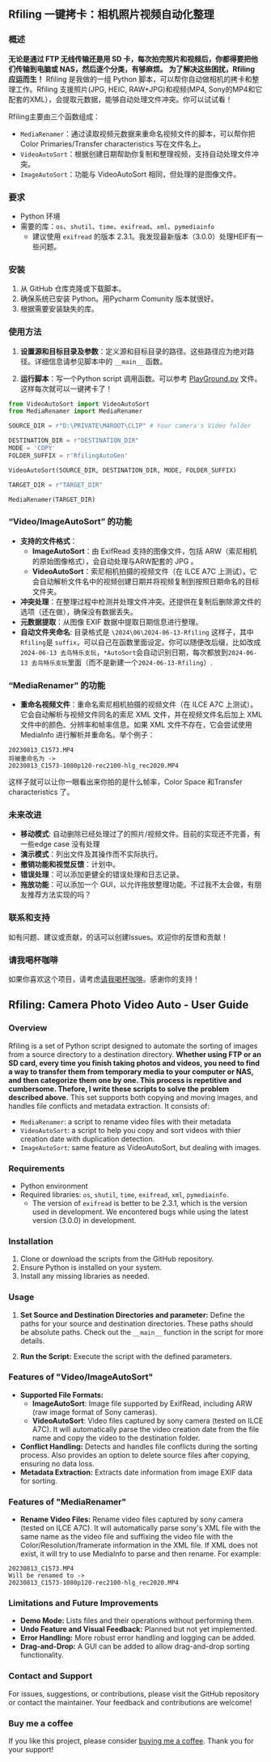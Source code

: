 ## Rfiling 一键拷卡：相机照片视频自动化整理

### 概述
**无论是通过 FTP 无线传输还是用 SD 卡，每次拍完照片和视频后，你都得要把他们传输到电脑或 NAS，然后逐个分类，有够麻烦。**
**为了解决这些困扰，Rfiling 应运而生！** Rfiling 是我做的一组 Python 脚本，可以帮你自动做相机的拷卡和整理工作。Rfiling 支援照片(JPG, HEIC, RAW+JPG)和视频(MP4, Sony的MP4和它配套的XML），会提取元数据，能够自动处理文件冲突。你可以试试看！

Rfiling主要由三个函数组成：
- `MediaRenamer`：通过读取视频元数据来重命名视频文件的脚本，可以帮你把Color Primaries/Transfer characteristics 写在文件名上。
- `VideoAutoSort`：根据创建日期帮助你复制和整理视频，支持自动处理文件冲突。
- `ImageAutoSort`：功能与 VideoAutoSort 相同，但处理的是图像文件。

### 要求
- Python 环境
- 需要的库：`os`、`shutil`、`time`、`exifread`、`xml`、`pymediainfo`
  - 建议使用 `exifread` 的版本 2.3.1。我发现最新版本（3.0.0）处理HEIF有一些问题。

### 安装
1. 从 GitHub 仓库克隆或下载脚本。
2. 确保系统已安装 Python。用Pycharm Comunity 版本就很好。
3. 根据需要安装缺失的库。

### 使用方法
1. **设置源和目标目录及参数**：定义源和目标目录的路径。这些路径应为绝对路径。详细信息请参见脚本中的 `__main__` 函数。

2. **运行脚本**：写一个Python script 调用函数。可以参考 [PlayGround.py](PlayGround.py) 文件。这样每次就可以一键拷卡了！

```python
from VideoAutoSort import VideoAutoSort
from MediaRenamer import MediaRenamer

SOURCE_DIR = r"D:\PRIVATE\M4ROOT\CLIP" # Your camera's Video folder

DESTINATION_DIR = r"DESTINATION_DIR"
MODE = 'COPY'
FOLDER_SUFFIX = r'RfilingAutoGen'

VideoAutoSort(SOURCE_DIR, DESTINATION_DIR, MODE, FOLDER_SUFFIX)

TARGET_DIR = r"TARGET_DIR"

MediaRenamer(TARGET_DIR)
```


### “Video/ImageAutoSort” 的功能
- **支持的文件格式**：
  - **ImageAutoSort**：由 ExifRead 支持的图像文件，包括 ARW（索尼相机的原始图像格式），会自动处理与ARW配套的 JPG 。
  - **VideoAutoSort**：索尼相机拍摄的视频文件（在 ILCE A7C 上测试）。它会自动解析文件名中的视频创建日期并将视频复制到按照日期命名的目标文件夹。
- **冲突处理**：在整理过程中检测并处理文件冲突。还提供在复制后删除源文件的选项（还在做），确保没有数据丢失。
- **元数据提取**：从图像 EXIF 数据中提取日期信息进行整理。
- **自动文件夹命名**: 目录格式是 `\2024\06\2024-06-13-Rfiling` 这样子，其中`Rfiling`是 `suffix`，可以自己在函数里面设定。你可以随便改后缀，比如改成`2024-06-13 去鸟特乐支玩`，`*AutoSort`会自动识别日期，每次都放到`2024-06-13 去鸟特乐支玩`里面（而不是新建一个`2024-06-13-Rfiling`）.
  
### “MediaRenamer” 的功能
- **重命名视频文件**：重命名索尼相机拍摄的视频文件（在 ILCE A7C 上测试）。它会自动解析与视频文件同名的索尼 XML 文件，并在视频文件名后加上 XML 文件中的颜色、分辨率和帧率信息。如果 XML 文件不存在，它会尝试使用 MediaInfo 进行解析并重命名。举个例子：

```
20230813_C1573.MP4 
将被重命名为 -> 
20230813_C1573-1080p120-rec2100-hlg_rec2020.MP4
```
这样子就可以让你一眼看出来你拍的是什么帧率，Color Space 和Transfer characteristics 了。

### 未来改进
- **移动模式**: 自动删除已经处理过了的照片/视频文件。目前的实现还不完善，有一些edge case 没有处理
- **演示模式**：列出文件及其操作而不实际执行。
- **撤销功能和视觉反馈**：计划中。
- **错误处理**：可以添加更健全的错误处理和日志记录。
- **拖放功能**：可以添加一个 GUI，以允许拖放整理功能。不过我不太会做，有朋友推荐方法实现的吗？

### 联系和支持
如有问题、建议或贡献，的话可以创建Issues。欢迎你的反馈和贡献！

### 请我喝杯咖啡
如果你喜欢这个项目，请考虑[请我喝杯咖啡](https://www.buymeacoffee.com/zhizhiyang)。感谢你的支持！


## Rfiling: Camera Photo Video Auto - User Guide

### Overview
Rfiling is a set of Python script designed to automate the sorting of images from a source directory to a destination directory. **Whether using FTP or an SD card, every time you finish taking photos and videos, you need to find a way to transfer them from temporary media to your computer or NAS, and then categorize them one by one. This process is repetitive and cumbersome. Thefore, I write these scripts  to solve the problem described above.** This set supports both copying and moving images, and handles file conflicts and metadata extraction. It consists of:
- `MediaRenamer`: a script to rename video files with their metadata
- `VideoAutoSort`: a script to help you copy and sort videos with thier creation date with duplication detection.
- `ImageAutoSort`: same feature as VideoAutoSort, but dealing with images.

### Requirements
- Python environment
- Required libraries: `os`, `shutil`, `time`, `exifread`, `xml`, `pymediainfo`.
  - The version of `exifread` is better to be 2.3.1, which is the version used in development. We encontered bugs while using the latest version (3.0.0) in development.

### Installation
1. Clone or download the scripts from the GitHub repository.
2. Ensure Python is installed on your system.
3. Install any missing libraries as needed.

### Usage
1. **Set Source and Destination Directories and parameter:** Define the paths for your source and destination directories. These paths should be absolute paths. Check out the `__main__` function in the script for more details.
   

2. **Run the Script:** Execute the script with the defined parameters. 


### Features of "Video/ImageAutoSort"
- **Supported File Formats:** 
   - **ImageAutoSort**: Image file supported by ExifRead, including ARW (raw image format of Sony cameras). 
   - **VideoAutoSort**: Video files captured by sony camera (tested on ILCE A7C). It will automatically parse the video creation date from the file name and copy the video to the destination folder.
- **Conflict Handling:** Detects and handles file conflicts during the sorting process. Also provides an option to delete source files after copying, ensuring no data loss.
- **Metadata Extraction:** Extracts date information from image EXIF data for sorting.


### Features of "MediaRenamer"
- **Rename Video Files:** Rename video files captured by sony camera (tested on ILCE A7C). It will automatically parse sony's XML file with the same name as the video file and suffixing the video file with the Color/Resolution/framerate information in the XML file. If XML does not exist, it will try to use MediaInfo to parse and then rename. For example:

```
20230813_C1573.MP4 
Will be renamed to -> 
20230813_C1573-1080p120-rec2100-hlg_rec2020.MP4
```


### Limitations and Future Improvements
- **Demo Mode:** Lists files and their operations without performing them.
- **Undo Feature and Visual Feedback:** Planned but not yet implemented.
- **Error Handling:** More robust error handling and logging can be added.
- **Drag-and-Drop:** A GUI can be added to allow drag-and-drop sorting functionality.

### Contact and Support
For issues, suggestions, or contributions, please visit the GitHub repository or contact the maintainer. Your feedback and contributions are welcome! 

### Buy me a coffee
If you like this project, please consider [buying me a coffee](https://www.buymeacoffee.com/zhizhiyang). Thank you for your support!

